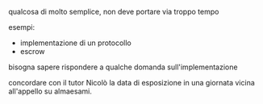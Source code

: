 qualcosa di molto semplice, non deve portare via troppo tempo

esempi:
- implementazione di un protocollo
- escrow

bisogna sapere rispondere a qualche domanda sull'implementazione

concordare con il tutor Nicolò la data di esposizione in una giornata vicina all'appello su almaesami.

